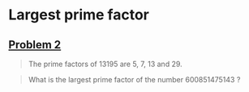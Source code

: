 # Largest prime factor
## [Problem 2](https://projecteuler.net/problem=3)

> The prime factors of 13195 are 5, 7, 13 and 29.

> What is the largest prime factor of the number 600851475143 ?
